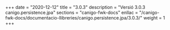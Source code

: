 +++
date        = "2020-12-12"
title       = "3.0.3"
description = "Versió 3.0.3 canigo.persistence.jpa"
sections    = "canigo-fwk-docs"
enllac		= "/canigo-fwk-docs/documentacio-llibreries/canigo.persistence.jpa/3.0.3/"
weight		= 1
+++
